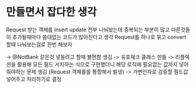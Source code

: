 # 만들면서 잡다한 생각

Request 받는 객체를 insert update 전부 나눠놨는데 중복되는 부분이 많고 다른것들이 추가될때마다
쓸데없는 코드가 많아진다고 생각 Request를 하나로 묶고 convert 할때 나눠보는걸로 한번 해보자


-> @NotBank 같은것 넣을려고 할때 불편함 생김 -> 유효체크 클래스 만듦
-> 리플렉션을 활용해 모든 필드 서치하는 식으로 구현했더니 해당 로직에 필요없는 값까지 넣어줘야하는 문제 생김 (Request 객체를를 통합해서 발생)
-> 가변인자로 검증할 필드값 넣어주고 처리하기로 결정
